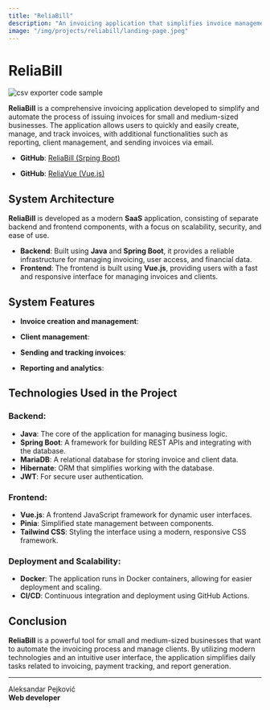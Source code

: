 ```yaml
---
title: "ReliaBill"
description: "An invoicing application that simplifies invoice management for small and medium-sized businesses."
image: "/img/projects/reliabill/landing-page.jpeg"
---
```


# ReliaBill

<img src="/img/projects/reliabill/landing-page.jpeg" alt="csv exporter code sample" class="content-project-image">

**ReliaBill** is a comprehensive invoicing application developed to simplify and automate the process of issuing invoices for small and medium-sized businesses. The application allows users to quickly and easily create, manage, and track invoices, with additional functionalities such as reporting, client management, and sending invoices via email.

- **GitHub**: <a href="https://github.com/aleksandar-pejkovic/relia-bill" target="_blank">ReliaBill (Srping Boot)</a>

- **GitHub**: <a href="https://github.com/aleksandar-pejkovic/relia-vue" target="_blank">ReliaVue (Vue.js)</a>

## System Architecture

**ReliaBill** is developed as a modern **SaaS** application, consisting of separate backend and frontend components, with a focus on scalability, security, and ease of use.

- **Backend**: Built using **Java** and **Spring Boot**, it provides a reliable infrastructure for managing invoicing, user access, and financial data.
- **Frontend**: The frontend is built using **Vue.js**, providing users with a fast and responsive interface for managing invoices and clients.

## System Features

- **Invoice creation and management**:

- **Client management**:

- **Sending and tracking invoices**:

- **Reporting and analytics**:

## Technologies Used in the Project

### Backend:
- **Java**: The core of the application for managing business logic.
- **Spring Boot**: A framework for building REST APIs and integrating with the database.
- **MariaDB**: A relational database for storing invoice and client data.
- **Hibernate**: ORM that simplifies working with the database.
- **JWT**: For secure user authentication.

### Frontend:
- **Vue.js**: A frontend JavaScript framework for dynamic user interfaces.
- **Pinia**: Simplified state management between components.
- **Tailwind CSS**: Styling the interface using a modern, responsive CSS framework.

### Deployment and Scalability:
- **Docker**: The application runs in Docker containers, allowing for easier deployment and scaling.
- **CI/CD**: Continuous integration and deployment using GitHub Actions.

## Conclusion

**ReliaBill** is a powerful tool for small and medium-sized businesses that want to automate the invoicing process and manage clients. By utilizing modern technologies and an intuitive user interface, the application simplifies daily tasks related to invoicing, payment tracking, and report generation.

---

Aleksandar Pejković  
**Web developer**
